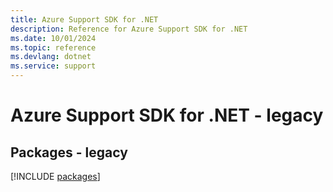 ```yaml
---
title: Azure Support SDK for .NET
description: Reference for Azure Support SDK for .NET
ms.date: 10/01/2024
ms.topic: reference
ms.devlang: dotnet
ms.service: support
---
```

# Azure Support SDK for .NET - legacy
## Packages - legacy
[!INCLUDE [packages](support-index.md)]